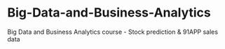 # Big-Data-and-Business-Analytics
Big Data and Business Analytics course - Stock prediction &amp; 91APP sales data
